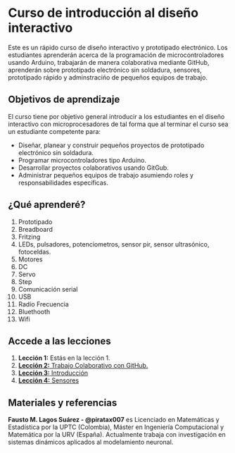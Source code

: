 # Curso de introducción al diseño interactivo

Este es un rápido curso de diseño interactivo y prototipado electrónico. Los estudiantes aprenderán acerca de la programación de microcontroladores usando Arduino, trabajarán de manera colaborativa mediante GitHub, aprenderán sobre prototipado electrónico sin soldadura, sensores, prototipado rápido y adminstracińo de pequeños equipos de trabajo.

## Objetivos de aprendizaje

El curso tiene por objetivo general introducir a los estudiantes en el diseño interactivo con microprocesadores de tal forma que al terminar el curso sea un estudiante competente para:
 - Diseñar, planear y construir pequeños proyectos de prototipado electrónico sin soldadura.
 - Programar microcontroladores tipo Arduino.
 - Desarrollar proyectos colaborativos usando GitGub.
 - Administrar pequeños equipos de trabajo asumiendo roles y responsabilidades específicas.

## ¿Qué aprenderé?

1. Prototipado
 1. Breadboard
 2. Fritzing
2. LEDs, pulsadores, potenciometros, sensor pir, sensor ultrasónico, fotoceldas.
3. Motores
  1. DC
  2. Servo
  3. Step
4. Comunicación serial
  1. USB
  2. Radio Frecuencia
  3. Bluethooth
  4. Wifi

## Accede a las lecciones

1. **Lección 1:** Estás en la lección 1.
2. [**Lección 2:** Trabajo Colaborativo con GitHub.][1]
3. [**Lección 3:** Introducción][2]
4. [**Lección 4:** Sensores][3]

## Materiales y referencias

**Fausto M. Lagos Suárez - @piratax007** es Licenciado en Matemáticas y Estadística por la UPTC (Colombia), Máster en Ingeniería Computacional y Matemática por la URV (España). Actualmente trabaja con investigación en sistemas dinámicos aplicados al modelamiento neuronal.

[1]:https://github.com/piratax007/arduino_course/blob/master/Lecci%C3%B3n%202.md
[2]:https://github.com/piratax007/arduino_course/blob/master/Lecci%C3%B3n%203.md
[3]:https://github.com/piratax007/arduino_course/blob/master/Lecci%C3%B3n%204.md
